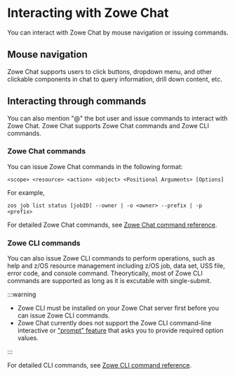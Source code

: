# Interacting with Zowe Chat

You can interact with Zowe Chat by mouse navigation or issuing commands.

## Mouse navigation

Zowe Chat supports users to click buttons, dropdown menu, and other clickable components in chat to query information, drill down content, etc. 

## Interacting through commands

You can also mention "@" the bot user and issue commands to interact with Zowe Chat. Zowe Chat supports Zowe Chat commands and Zowe CLI commands.

### Zowe Chat commands

You can issue Zowe Chat commands in the following format: 

```
<scope> <resource> <action> <object> <Positional Arguments> [Options]
```

For example, 

```
zos job list status [jobID] --owner | -o <owner> --prefix | -p <prefix>
```

For detailed Zowe Chat commands, see [Zowe Chat command reference](../../appendix/zowe-chat-command-reference/zos/zowe-chat-command-reference.md).

### Zowe CLI commands

You can also issue Zowe CLI commands to perform operations, such as help and z/OS resource management including z/OS job, data set, USS file, error code, and console command. Theorytically, most of Zowe CLI commands are supported as long as it is excutable with single-submit.

:::warning

- Zowe CLI must be installed on your Zowe Chat server first before you can issue Zowe CLI commands.
- Zowe Chat currently does not support the Zowe CLI command-line interactive or ["prompt" feature](../cli-using-using-prompt-feature.md) that asks you to provide required option values.

:::

For detailed CLI commands, see <a href="/v2.10.x/web_help/index.html" target="_blank">Zowe CLI command reference</a>.